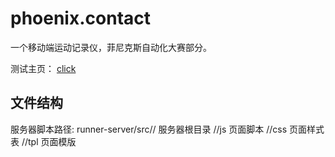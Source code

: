 phoenix.contact
===============

一个移动端运动记录仪，菲尼克斯自动化大赛部分。

测试主页： [click](http://localhost:8080/index)

文件结构
--------
服务器脚本路径: runner-server/src//     服务器根目录
                                 //js   页面脚本
                                 //css  页面样式表
                                 //tpl  页面模版
                                 
